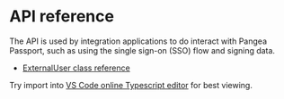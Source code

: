 # API reference

The API is used by integration applications to do interact with Pangea Passport, such as using the single sign-on (SSO) flow and signing data.

* [ExternalUser class reference](https://unpkg.com/@tonomy/tonomy-id-sdk/build/sdk/types/api/externalUser.d.ts)

Try import into [VS Code online Typescript editor](https://insiders.vscode.dev/tsplay) for best viewing.
